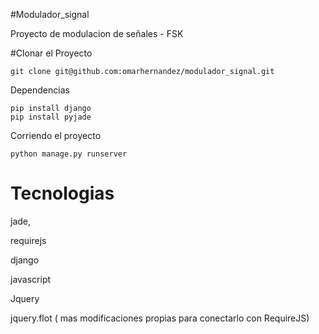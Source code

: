 #Modulador_signal


Proyecto de modulacion de señales - FSK


#Clonar el Proyecto


	git clone git@github.com:omarhernandez/modulador_signal.git


Dependencias

	pip install django
	pip install pyjade



Corriendo el proyecto


	python manage.py runserver



Tecnologias
============

jade,

requirejs

django

javascript 

Jquery

jquery.flot ( mas modificaciones propias para conectarlo con RequireJS)

